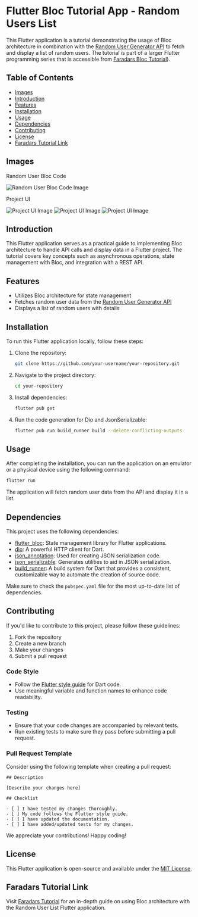 # Flutter Bloc Tutorial App - Random Users List

This Flutter application is a tutorial demonstrating the usage of Bloc architecture in combination with the [Random User Generator API](https://randomuser.me) to fetch and display a list of random users. The tutorial is part of a larger Flutter programming series that is accessible from [Faradars Bloc Tutorial](https://faradars.org/courses/bloc-architecture-in-flutter-fvflt305)).

## Table of Contents

- [Images](#Images)
- [Introduction](#introduction)
- [Features](#features)
- [Installation](#installation)
- [Usage](#usage)
- [Dependencies](#dependencies)
- [Contributing](#contributing)
- [License](#license)
- [Faradars Tutorial Link](#faradars-tutorial-link)

## Images 

Random User Bloc Code 
 
![Random User Bloc Code Image](Random_User_Bloc_Code.png)

Project UI

![Project UI Image](Random_User_UI_HomePage.png)
![Project UI Image](Random_User_UI_Result_LoadingState.png)
![Project UI Image](Random_User_UI_Result_SuccessState.png)

## Introduction

This Flutter application serves as a practical guide to implementing Bloc architecture to handle API calls and display data in a Flutter project. The tutorial covers key concepts such as asynchronous operations, state management with Bloc, and integration with a REST API.

## Features

- Utilizes Bloc architecture for state management
- Fetches random user data from the [Random User Generator API](https://randomuser.me)
- Displays a list of random users with details

## Installation

To run this Flutter application locally, follow these steps:

1. Clone the repository:

   ```bash
   git clone https://github.com/your-username/your-repository.git
   ```

2. Navigate to the project directory:

   ```bash
   cd your-repository
   ```

3. Install dependencies:

   ```bash
   flutter pub get
   ```

4. Run the code generation for Dio and JsonSerializable:

   ```bash
   flutter pub run build_runner build --delete-conflicting-outputs
   ```

## Usage

After completing the installation, you can run the application on an emulator or a physical device using the following command:

```bash
flutter run
```

The application will fetch random user data from the API and display it in a list.

## Dependencies

This project uses the following dependencies:

- [flutter_bloc](https://pub.dev/packages/flutter_bloc): State management library for Flutter applications.
- [dio](https://pub.dev/packages/dio): A powerful HTTP client for Dart.
- [json_annotation](https://pub.dev/packages/json_annotation): Used for creating JSON serialization code.
- [json_serializable](https://pub.dev/packages/json_serializable): Generates utilities to aid in JSON serialization.
- [build_runner](https://pub.dev/packages/build_runner):  A build system for Dart that provides a consistent, customizable way to automate the creation of source code.

Make sure to check the `pubspec.yaml` file for the most up-to-date list of dependencies.

## Contributing

If you'd like to contribute to this project, please follow these guidelines:

1. Fork the repository
2. Create a new branch
3. Make your changes
4. Submit a pull request

### Code Style

- Follow the [Flutter style guide](https://flutter.dev/docs/development/tools/formatting) for Dart code.
- Use meaningful variable and function names to enhance code readability.

### Testing

- Ensure that your code changes are accompanied by relevant tests.
- Run existing tests to make sure they pass before submitting a pull request.

### Pull Request Template

Consider using the following template when creating a pull request:

```
## Description

[Describe your changes here]

## Checklist

- [ ] I have tested my changes thoroughly.
- [ ] My code follows the Flutter style guide.
- [ ] I have updated the documentation.
- [ ] I have added/updated tests for my changes.
```

We appreciate your contributions! Happy coding!

## License

This Flutter application is open-source and available under the [MIT License](LICENSE).

## Faradars Tutorial Link

Visit [Faradars Tutorial](https://faradars.org) for an in-depth guide on using Bloc architecture with the Random User List Flutter application.
